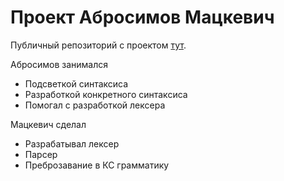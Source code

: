 # Проект Абросимов Мацкевич

Публичный репозиторий с проектом [тут](https://github.com/blonded04/fl-project).

Абросимов занимался
* Подсветкой синтаксиса
* Разработкой конкретного синтаксиса
* Помогал с разработкой лексера

Мацкевич сделал
* Разрабатывал лексер
* Парсер
* Преброзавание в КС грамматику
